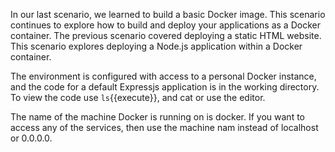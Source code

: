 In our last scenario, we learned to build a basic Docker image.  This scenario
continues to explore how to build and deploy your applications as a Docker
container. The previous scenario covered deploying a static HTML website. This
scenario explores deploying a Node.js application within a Docker container.

The environment is configured with access to a personal Docker instance, and
the code for a default Expressjs application is in the working directory. To
view the code use `ls`{{execute}}, and cat <filename> or use the editor.

The name of the machine Docker is running on is docker. If you want to access
any of the services, then use the machine nam instead of localhost or 0.0.0.0.


